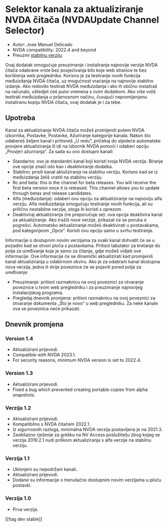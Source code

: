# Selektor kanala za aktualiziranje NVDA čitača (NVDAUpdate Channel Selector) #

* Autor: Jose Manuel Delicado
* NVDA compatibility: 2022.4 and beyond
* Preuzmi [stabilnu verziju][1]

Ovaj dodatak omogućuje preuzimanje i instaliranje najnovije verzije NVDA
čitača odabrane vrste bez posjećivanja bilo koje web stranice te bez
korištenja web preglednika. Korisno je za testiranje novih funkcija
međuizdanja NVDA čitača, uz mogućnost vraćanja na najnovije stabilno
izdanje. Ako redovito testiraš NVDA međuizdanja i ako ih obično instaliraš
na računalo, uštedjet ćeš puno vremena s ovim dodatkom. Ako više voliš
testirati međuizdanja u prijenosnom načinu, čuvajući nepromijenjenu
instaliranu kopiju NVDA čitača, ovaj dodatak je i za tebe.

## Upotreba

Kanal za aktualiziranje NVDA čitača možeš promijeniti putem NVDA izbornika,
Postavke, Postavke, Ažuriranje kategorije kanala. Nakon što odabereš željeni
kanal i pritisneš „U redu”, pričekaj do sljedeće automatske provjere
aktualiziranja ili idi na izbornik NVDA pomoći i odaberi opciju „Provjeri
ažuriranja”. Za sada su ovo dostupni kanali:

* Standarno: ovo je standardni kanal koji koristi tvoja NVDA
  verzija. Biranje ove opcije znači isto kao i deaktiviranje dodatka.
* Stabilno: prisili kanal aktuliziranja na stabilnu verziju. Korisno kad se
  iz međuizdanja želiš vratiti na stabilnu verziju.
* Rc and beta: this is the channel for beta releases. You will receive the
  first beta version once it is released. This channel allows you to update
  through betas and release candidates.
* Alfa (međuizdanja): odaberi ovu opciju za aktualiziranje na najnoviju alfa
  verziju. Alfa međuizdanja omogućuju testiranje novih funkcija, ali su
  prilično nestabilne verzije, stoga ih koristi s oprezom.
* Deaktiviraj aktualiziranja (ne preporučuje se): ova opcija deaktivira
  kanal za aktualiziranje. Ako tražiš nove verzije, prikazat će se poruka o
  pogrešci. Automatsko aktualiziranje možeš deaktivirati u postavakama, pod
  kategorijeom „Opće”. Koristi ovu opciju samo u svrhu testiranja.

Informacije o dostupnim novim verzijama za svaki kanal dohvatit će se u
pozadini kad se otvori ploča s postavkama. Pritisni tabulator za kretanje do
polja za uređivanje koje je samo za čitanje, gdje možeš vidjeti ove
informacije. Ove informacije će se dinamički aktualizirati kad promijeniš
kanal aktualiziranja u odabirnom okviru. Ako je za odabrani kanal dostupna
nova verzija, jedna ili dvije poveznice će se pojaviti pored polja za
uređivanje:

* Preuzimanje: pritisni razmaknicu na ovoj poveznici za otvaranje poveznice
  u tvom web pregledniku i za preuzimanje najnovijeg instalacijskog
  programa.
* Pregledaj dnevnik promjena: pritisni razmaknicu na ovoj poveznici za
  otvaranje dokumenta „Što je novo” u web pregledniku. Za neke kanale ova se
  poveznica neće prikazati.

## Dnevnik promjena

### Version 1.4

* Aktualizirani prijevodi.
* Compatible with NVDA 2023.1.
* For security reasons, minimum NVDA version is set to 2022.4.

### Version 1.3

* Aktualizirani prijevodi.
* Fixed a bug which prevented creating portable copies from alpha snapshots.

### Verzija 1.2

* Aktualizirani prijevodi.
* Kompatibilno s NVDA čitačem 2022.1.
* Iz sigurnosnih razloga, minimalna NVDA verzija postavljena je na 2021.3.
* Zaobilazno rješenje za grešku na NV Access poslužitelju zbog kojeg se
  verzija 2019.2.1 nudi prilikom aktualiziranja s alfa verzije na stabilnu
  verziju.

### Verzija 1.1

* Uklonjeni su nepodržani kanali.
* Aktualizirani prijevodi.
* Dodane su informacije o trenutačno dostupnim novim verzijama u ploču
  postavki.

### Verzija 1.0

* Prva verzija.

[[!tag dev stable]]

[1]: https://www.nvaccess.org/addonStore/legacy?file=updateChannel
